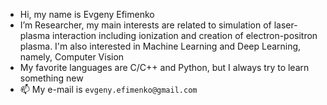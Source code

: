- Hi, my name is Evgeny Efimenko
- I’m Researcher, my main interests are related to simulation of laser-plasma interaction including ionization and creation of electron-positron plasma.
I'm also interested in Machine Learning and Deep Learning, namely, Computer Vision
- My favorite languages are C/C++ and Python, but I always try to learn something new
- 📫 My e-mail is ```evgeny.efimenko@gmail.com```

<!---
evefim/evefim is a ✨ special ✨ repository because its `README.md` (this file) appears on your GitHub profile.
You can click the Preview link to take a look at your changes.
--->
